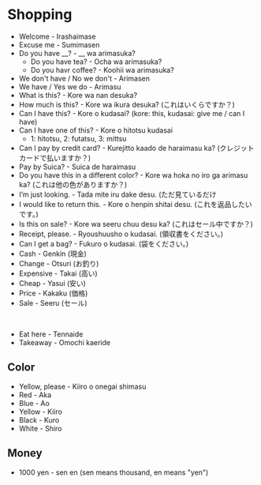 # Shopping
- Welcome - Irashaimase
- Excuse me - Sumimasen
- Do you have __? - __ wa arimasuka?
  - Do you have tea? - Ocha wa arimasuka?
  - Do you havr coffee? - Koohii wa arimasuka?
- We don't have / No we don't - Arimasen
- We have / Yes we do - Arimasu
- What is this? - Kore wa nan desuka?
- How much is this? - Kore wa ikura desuka? (これはいくらですか？)
- Can I have this? - Kore o kudasai? (kore: this, kudasai: give me / can I have)
- Can I have one of this? - Kore o hitotsu kudasai
  - 1: hitotsu, 2: futatsu, 3: mittsu
- Can I pay by credit card? - Kurejitto kaado de haraimasu ka? (クレジットカードで払いますか？)
- Pay by Suica? - Suica de haraimasu
- Do you have this in a different color? - Kore wa hoka no iro ga arimasu ka? (これは他の色がありますか？)
- I’m just looking. - Tada mite iru dake desu. (ただ見ているだけ
- I would like to return this. - Kore o henpin shitai desu. (これを返品したいです。)
- Is this on sale? - Kore wa seeru chuu desu ka? (これはセール中ですか？)
- Receipt, please. - Ryoushuusho o kudasai. (領収書をください。)
- Can I get a bag? - Fukuro o kudasai. (袋をください。)
- Cash - Genkin (現金)
- Change - Otsuri (お釣り)
- Expensive - Takai (高い)
- Cheap - Yasui (安い)
- Price - Kakaku (価格)
- Sale - Seeru (セール)

<br/>

- Eat here - Tennaide
- Takeaway - Omochi kaeride

## Color
- Yellow, please - Kiiro o onegai shimasu
- Red - Aka
- Blue - Ao
- Yellow - Kiiro
- Black - Kuro
- White - Shiro

## Money
- 1000 yen - sen en (sen means thousand, en means "yen")
